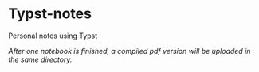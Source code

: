 # Typst-notes
Personal notes using Typst

_After one notebook is finished, a compiled pdf version will be uploaded in the same directory._
